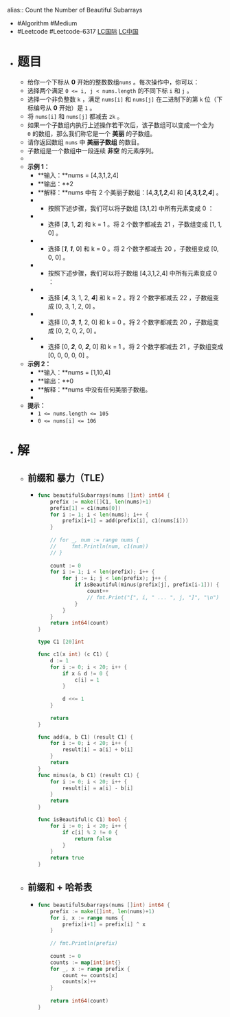 alias:: Count the Number of Beautiful Subarrays

- #Algorithm #Medium
- #Leetcode #Leetcode-6317 [LC国际](https://leetcode.com/problems/count-the-number-of-beautiful-subarrays/) [LC中国](https://leetcode.cn/problems/count-the-number-of-beautiful-subarrays/)
- # 题目
	- 给你一个下标从 **0** 开始的整数数组`nums` 。每次操作中，你可以：
	- 选择两个满足 `0 <= i, j < nums.length` 的不同下标 `i` 和 `j` 。
	- 选择一个非负整数 `k` ，满足 `nums[i]` 和 `nums[j]` 在二进制下的第 `k` 位（下标编号从 **0** 开始）是 `1` 。
	- 将 `nums[i]` 和 `nums[j]` 都减去 `2k` 。
	- 如果一个子数组内执行上述操作若干次后，该子数组可以变成一个全为 `0` 的数组，那么我们称它是一个 **美丽** 的子数组。
	- 请你返回数组 `nums` 中 **美丽子数组** 的数目。
	- 子数组是一个数组中一段连续 **非空** 的元素序列。
	-
	- **示例 1：**
		- **输入：**nums = [4,3,1,2,4]
		- **输出：**2
		- **解释：**nums 中有 2 个美丽子数组：[4,***3,1,2***,4] 和 [***4,3,1,2,4***] 。
		- - 按照下述步骤，我们可以将子数组 [3,1,2] 中所有元素变成 0 ：
		- - 选择 [***3***, 1, ***2***] 和 k = 1 。将 2 个数字都减去 21 ，子数组变成 [1, 1, 0] 。
		- - 选择 [***1***, ***1***, 0] 和 k = 0 。将 2 个数字都减去 20 ，子数组变成 [0, 0, 0] 。
		- - 按照下述步骤，我们可以将子数组 [4,3,1,2,4] 中所有元素变成 0 ：
		- - 选择 [***4***, 3, 1, 2, ***4***] 和 k = 2 。将 2 个数字都减去 22 ，子数组变成 [0, 3, 1, 2, 0] 。
		- - 选择 [0, ***3***, ***1***, 2, 0] 和 k = 0 。将 2 个数字都减去 20 ，子数组变成 [0, 2, 0, 2, 0] 。
		- - 选择 [0, ***2***, 0, ***2***, 0] 和 k = 1 。将 2 个数字都减去 21 ，子数组变成 [0, 0, 0, 0, 0] 。
	- **示例 2：**
		- **输入：**nums = [1,10,4]
		- **输出：**0
		- **解释：**nums 中没有任何美丽子数组。
		-
	- **提示：**
		- `1 <= nums.length <= 105`
		- `0 <= nums[i] <= 106`
- # 解
	- ## 前缀和 暴力（TLE）
		- ```go
		  func beautifulSubarrays(nums []int) int64 {
		      prefix := make([]C1, len(nums)+1)
		      prefix[1] = c1(nums[0])
		      for i := 1; i < len(nums); i++ {
		          prefix[i+1] = add(prefix[i], c1(nums[i]))
		      }
		      
		      // for _, num := range nums {
		      //     fmt.Println(num, c1(num))
		      // }
		      
		      count := 0
		      for i := 1; i < len(prefix); i++ {
		          for j := i; j < len(prefix); j++ {
		              if isBeautiful(minus(prefix[j], prefix[i-1])) {
		                  count++
		                  // fmt.Print("[", i, " ... ", j, "]", "\n")
		              }
		          }
		      }
		      return int64(count)
		  }
		  
		  type C1 [20]int
		  
		  func c1(x int) (c C1) {
		      d := 1
		      for i := 0; i < 20; i++ {
		          if x & d != 0 {
		              c[i] = 1
		          }
		          
		          d <<= 1
		      }
		      
		      return 
		  }
		  
		  func add(a, b C1) (result C1) {
		      for i := 0; i < 20; i++ {
		          result[i] = a[i] + b[i]
		      }
		      return
		  }
		  func minus(a, b C1) (result C1) {
		      for i := 0; i < 20; i++ {
		          result[i] = a[i] - b[i]
		      }
		      return
		  }
		  
		  func isBeautiful(c C1) bool {
		      for i := 0; i < 20; i++ {
		          if c[i] % 2 != 0 {
		              return false
		          }
		      }
		      return true
		  }
		  ```
	- ## 前缀和 + 哈希表
		- ```go
		  func beautifulSubarrays(nums []int) int64 {
		      prefix := make([]int, len(nums)+1)
		      for i, x := range nums {
		          prefix[i+1] = prefix[i] ^ x
		      }
		      
		      // fmt.Println(prefix)
		      
		      count := 0
		      counts := map[int]int{}
		      for _, x := range prefix {
		          count += counts[x]
		          counts[x]++
		      }
		      
		      return int64(count)
		  }
		  
		  ```